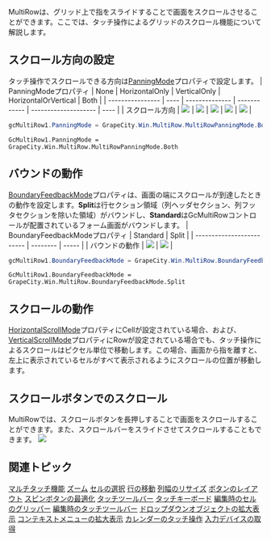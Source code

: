 MultiRowは、グリッド上で指をスライドすることで画面をスクロールさせることができます。ここでは、タッチ操作によるグリッドのスクロール機能について解説します。

## スクロール方向の設定

タッチ操作でスクロールできる方向は[PanningMode](gcdocsite__documentlink?toc-item-id=6b5c61c1-1ba0-4ac8-b55b-b80cc92f0318)プロパティで設定します。
| PanningModeプロパティ | None | HorizontalOnly | VerticalOnly | HorizontalOrVertical | Both |
| ---------------- | ---- | -------------- | ------------ | -------------------- | ---- |
| スクロール方向 | ![](/DOCUMENT_SITE_LINK_PREFIX_HERE/document-site-files/images/f148c511-6e98-4b55-9904-150a375d5825/images/userguide/touch_scroll01.png) | ![](/DOCUMENT_SITE_LINK_PREFIX_HERE/document-site-files/images/f148c511-6e98-4b55-9904-150a375d5825/images/userguide/touch_scroll02.png) | ![](/DOCUMENT_SITE_LINK_PREFIX_HERE/document-site-files/images/f148c511-6e98-4b55-9904-150a375d5825/images/userguide/touch_scroll03.png) | ![](/DOCUMENT_SITE_LINK_PREFIX_HERE/document-site-files/images/f148c511-6e98-4b55-9904-150a375d5825/images/userguide/touch_scroll04.png) | ![](/DOCUMENT_SITE_LINK_PREFIX_HERE/document-site-files/images/f148c511-6e98-4b55-9904-150a375d5825/images/userguide/touch_scroll05.png) |
```csharp
gcMultiRow1.PanningMode = GrapeCity.Win.MultiRow.MultiRowPanningMode.Both;
```

```vbnet
GcMultiRow1.PanningMode = GrapeCity.Win.MultiRow.MultiRowPanningMode.Both
```

## バウンドの動作

[BoundaryFeedbackMode](gcdocsite__documentlink?toc-item-id=bc39af6b-d58b-4e2f-a0a2-8da0ade574f1)プロパティは、画面の端にスクロールが到達したときの動作を設定します。**Split**は行セクション領域（列ヘッダセクション、列フッタセクションを除いた領域）がバウンドし、**Standard**はGcMultiRowコントロールが配置されているフォーム画面がバウンドします。
| BoundaryFeedbackModeプロパティ | Standard | Split |
| ------------------------- | -------- | ----- |
| バウンドの動作 | ![](/DOCUMENT_SITE_LINK_PREFIX_HERE/document-site-files/images/f148c511-6e98-4b55-9904-150a375d5825/images/userguide/touch_scroll06.png) | ![](/DOCUMENT_SITE_LINK_PREFIX_HERE/document-site-files/images/f148c511-6e98-4b55-9904-150a375d5825/images/userguide/touch_scroll07.png) |
```csharp
gcMultiRow1.BoundaryFeedbackMode = GrapeCity.Win.MultiRow.BoundaryFeedbackMode.Split;
```

```vbnet
GcMultiRow1.BoundaryFeedbackMode = GrapeCity.Win.MultiRow.BoundaryFeedbackMode.Split
```

## スクロールの動作

[HorizontalScrollMode](gcdocsite__documentlink?toc-item-id=078871d0-a0bc-422f-bdd7-f38e0cc969e9)プロパティにCellが設定されている場合、および、[VerticalScrollMode](gcdocsite__documentlink?toc-item-id=3346eb72-86db-4caa-a852-634f7bf911a0)プロパティにRowが設定されている場合でも、タッチ操作によるスクロールはピクセル単位で移動します。この場合、画面から指を離すと、左上に表示されているセルがすべて表示されるようにスクロールの位置が移動します。

## スクロールボタンでのスクロール

MultiRowでは、スクロールボタンを長押しすることで画面をスクロールすることができます。また、スクロールバーをスライドさせてスクロールすることもできます。
![](/DOCUMENT_SITE_LINK_PREFIX_HERE/document-site-files/images/f148c511-6e98-4b55-9904-150a375d5825/images/userguide/touch_scroll08.png)

## 関連トピック

[マルチタッチ機能](gcdocsite__documentlink?toc-item-id=6f14841d-d18f-4c9f-bb6e-b121383ff61a)
[ズーム](gcdocsite__documentlink?toc-item-id=66e3a3e4-25fc-493b-b2bc-f6f950b2a74d)
[セルの選択](gcdocsite__documentlink?toc-item-id=f75a40ca-03e1-4f54-b8cc-3c9191aa7cba)
[行の移動](gcdocsite__documentlink?toc-item-id=d92b0422-8a99-4b70-9b34-411b25b6e201)
[列幅のリサイズ](gcdocsite__documentlink?toc-item-id=db31ae9a-3199-441b-b84e-92537fb04ffb)
[ボタンのレイアウト](gcdocsite__documentlink?toc-item-id=56f3c9bd-ad53-4b5a-8888-11d7580b14e9)
[スピンボタンの最適化](gcdocsite__documentlink?toc-item-id=f6161938-3039-43bd-8ee6-b4f969398cca)
[タッチツールバー](gcdocsite__documentlink?toc-item-id=91965262-c7b9-415a-99a9-dd837895b4a5)
[タッチキーボード](gcdocsite__documentlink?toc-item-id=40c6cfe4-2a32-4b0d-b324-190baada4fd5)
[編集時のセルのグリッパー](gcdocsite__documentlink?toc-item-id=ac79921a-f292-49ed-be13-6bfd59d1bb01)
[編集時のタッチツールバー](gcdocsite__documentlink?toc-item-id=3f726fb0-d13e-424b-90ad-3947a359d128)
[ドロップダウンオブジェクトの拡大表示](gcdocsite__documentlink?toc-item-id=b6d3776b-2453-44a0-ac03-05890abaf11e)
[コンテキストメニューの拡大表示](gcdocsite__documentlink?toc-item-id=b546d7e2-e4ad-4d9d-9625-c8f998aaf6a2)
[カレンダーのタッチ操作](gcdocsite__documentlink?toc-item-id=fc2933e8-158d-4b3e-b953-501c933fbdc8)
[入力デバイスの取得](gcdocsite__documentlink?toc-item-id=477582c4-a172-42f1-ab73-fe746a45f14e)